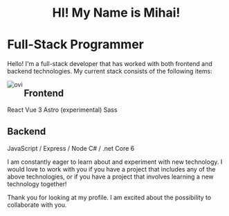 

  <h1 align="center">HI! My Name is Mihai!</h1>


# Full-Stack Programmer
Hello! I'm a full-stack developer that has worked with both frontend and backend technologies. My current stack consists of the following items:

<img align="left" src="https://github-readme-stats.vercel.app/api/top-langs?username=BaltacMihai&show_icons=true&locale=en&layout=compact&theme=chartreuse-dark" alt="ovi" />

## Frontend
React
Vue 3
Astro (experimental)
Sass

## Backend
JavaScript / Express / Node
C# / .net Core 6 


I am constantly eager to learn about and experiment with new technology. I would love to work with you if you have a project that includes any of the above technologies, or if you have a project that involves learning a new technology together!

Thank you for looking at my profile. I am excited about the possibility to collaborate with you.






